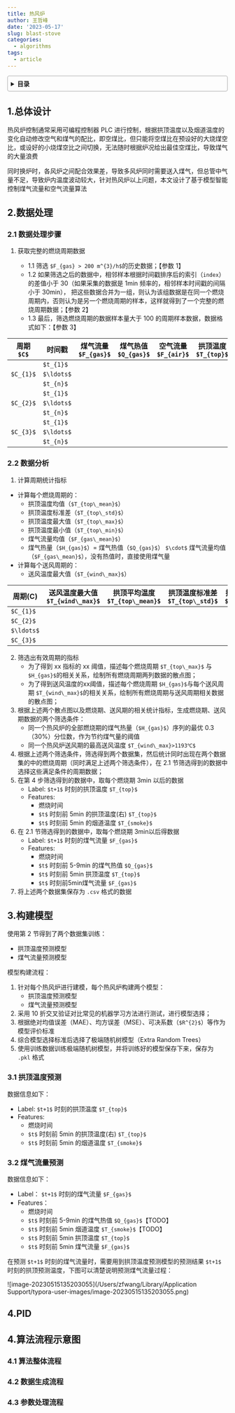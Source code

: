 ```yaml
---
title: 热风炉
author: 王哲峰
date: '2023-05-17'
slug: blast-stove
categories:
  - algorithms
tags:
  - article
---
```


<style>
details {
    border: 1px solid #aaa;
    border-radius: 4px;
    padding: .5em .5em 0;
}
summary {
    font-weight: bold;
    margin: -.5em -.5em 0;
    padding: .5em;
}
details[open] {
    padding: .5em;
}
details[open] summary {
    border-bottom: 1px solid #aaa;
    margin-bottom: .5em;
}
</style>

<details><summary>目录</summary><p>

- [1.总体设计](#1总体设计)
- [2.数据处理](#2数据处理)
  - [2.1 数据处理步骤](#21-数据处理步骤)
  - [2.2 数据分析](#22-数据分析)
- [3.构建模型](#3构建模型)
  - [3.1 拱顶温度预测](#31-拱顶温度预测)
  - [3.2 煤气流量预测](#32-煤气流量预测)
- [4.PID](#4pid)
- [4.算法流程示意图](#4算法流程示意图)
  - [4.1 算法整体流程](#41-算法整体流程)
  - [4.2 数据生成流程](#42-数据生成流程)
  - [4.3 参数处理流程](#43-参数处理流程)
</p></details><p></p>

## 1.总体设计

热风炉控制通常采用可编程控制器 PLC 进行控制，根据拱顶温度以及烟道温度的变化自动修改空气和煤气的配比，即空煤比，但只能将空煤比在预设好的大烧煤空比，或设好的小烧煤空比之间切换，无法随时根据炉况给出最佳空煤比，导致煤气的大量浪费

同时换炉时，各风炉之间配合效果差，导致多风炉同时需要送入煤气，但总管中气量不足，导致炉内温度波动较大，针对热风炉以上问题，本文设计了基于模型智能控制煤气流量和空气流量算法

## 2.数据处理

### 2.1 数据处理步骤

1. 获取完整的燃烧周期数据

	- 1.1 筛选 `$F_{gas} > 200 m^{3}/h$`的历史数据；【参数 1】
	- 1.2 如果筛选之后的数据中，相邻样本根据时间戳排序后的索引（`index`） 的差值小于 30（如果采集的数据是 1min 频率的，相邻样本时间戳的间隔小于 30min），
      把这些数据合并为一组，则认为该组数据是在同一个燃烧周期内，否则认为是另一个燃烧周期的样本，这样就得到了一个完整的燃烧周期数据；【参数 2】
	- 1.3 最后，筛选燃烧周期的数据样本量大于 100 的周期样本数据，数据格式如下：【参数 3】

| 周期 `$C$`| 时间戳   | 煤气流量 `$F_{gas}$`| 煤气热值 `$Q_{gas}$` | 空气流量 `$F_{air}$`| 拱顶温度 `$T_{top}$` | 烟道温度 `$T_{smoke}$` | 送风温度 `$T_{wind}$` |
| ------- | -------- | ------------------ | ----------------- | ----------------- | ----------------- | ------------------- | ------------------ |
|         | `$t_{1}$` |                    |                   |                   |                   |                     |                    |
| `$C_{1}$`| `$\ldots$`|                    |                   |                   |                   |                     |                    |
|         | `$t_{n}$` |                    |                   |                   |                   |                     |                    |
|         | `$t_{1}$` |                    |                   |                   |                   |                     |                    |
| `$C_{2}$`| `$\ldots$`|                    |                   |                   |                   |                     |                    |
|         | `$t_{n}$` |                    |                   |                   |                   |                     |                    |
|         | `$t_{1}$` |                    |                   |                   |                   |                     |                    |
| `$C_{3}$`| `$\ldots$`|                    |                   |                   |                   |                     |                    |
|         | `$t_{n}$` |                    |                   |                   |                   |                     |                    |

### 2.2 数据分析

1. 计算周期统计指标

* 计算每个燃烧周期的：
	* 拱顶温度均值（`$T_{top\_mean}$`）
	* 拱顶温度标准差（`$T_{top\_std}$`）
	* 拱顶温度最大值（`$T_{top\_max}$`）
	* 拱顶温度最小值（`$T_{top\_min}$`）
	* 煤气流量均值（`$F_{gas\_mean}$`）
	* 煤气热量（`$H_{gas}$`）= 煤气热值（`$Q_{gas}$`） `$\cdot$` 煤气流量均值（`$F_{gas\_mean}$`），没有热值时，直接使用煤气量
* 计算每个送风周期的：
	* 送风温度最大值（`$T_{wind\_max}$`）

| 周期(C)  | 送风温度最大值 `$T_{wind\_max}$`| 拱顶平均温度 `$T_{top\_mean}$`| 拱顶温度标准差 `$T_{top\_std}$`| 拱顶温度最大值 `$T_{top\_max}$`| 拱顶温度最小值 `$T_{top\_min}$`| 煤气流量均值 `$F_{gas\_mean}$`| 煤气热量 `$H_{gas}$`|
| -------- | ----------------------------- | --------------------------- | ---------------------------- | ---------------------------- | ---------------------------- | --------------------------- | ----------------- |
| `$C_{1}$` |                               |                             |                              |                              |                              |                             |                   |
| `$C_{2}$` |                               |                             |                              |                              |                              |                             |                   |
| `$\ldots$`|                               |                             |                              |                              |                              |                             |                   |
| `$C_{3}$` |                               |                             |                              |                              |                              |                             |                   |

2. 筛选出有效周期的指标
	* 为了得到 xx 指标的 xx 阈值，描述每个燃烧周期 `$T_{top\_max}$` 与 `$H_{gas}$`的相关关系，绘制所有燃烧周期两列数据的散点图；
	* 为了得到送风温度的xx阈值，描述每个燃烧周期 `$H_{gas}$`与每个送风周期 `$T_{wind\_max}$`的相关关系，绘制所有燃烧周期与送风周期相关数据的散点图；
3. 根据上述两个散点图以及燃烧期、送风期的相关统计指标，生成燃烧期、送风期数据的两个筛选条件：
	- 同一个热风炉的全部燃烧期的煤气热量（`$H_{gas}$`）序列的最优 0.3（30%）分位数，作为节约煤气量的阈值
	- 同一个热风炉送风期的最高送风温度 `$T_{wind\_max}>1193℃$`
4. 根据上述两个筛选条件，筛选得到两个数据集，然后统计同时出现在两个数据集的中的燃烧周期（同时满足上述两个筛选条件），在 2.1 节筛选得到的数据中选择这些满足条件的周期数据；
5. 在第 4 步筛选得到的数据中，取每个燃烧期 3min 以后的数据
	* Label: `$t+1$` 时刻的拱顶温度 `$T_{top}$`
	* Features:
		* 燃烧时间
		* `$t$` 时刻前 5min 的拱顶温度(右) `$T_{top}$`
		* `$t$` 时刻前 5min 的烟道温度 `$T_{smoke}$`
6. 在 2.1 节筛选得到的数据中，取每个燃烧期 3min以后得数据
	* Label: `$t+1$` 时刻的煤气流量 `$F_{gas}$`
	* Features:
		* 燃烧时间
		* `$t$` 时刻前 5-9min 的煤气热值 `$Q_{gas}$`
		* `$t$` 时刻前 5min 拱顶温度 `$T_{top}$`
		* `$t$` 时刻前5min煤气流量 `$F_{gas}$`
7. 将上述两个数据集保存为 `.csv` 格式的数据

## 3.构建模型

使用第 2 节得到了两个数据集训练：

* 拱顶温度预测模型
* 煤气流量预测模型

模型构建流程：

1. 针对每个热风炉进行建模，每个热风炉构建两个模型：
	* 拱顶温度预测模型
	* 煤气流量预测模型
2. 采用 10 折交叉验证对比常见的机器学习方法进行测试，进行模型选择；
3. 根据绝对均值误差（MAE）、均方误差（MSE）、可决系数（`$R^{2}$`）等作为模型评价标准
4. 综合模型选择标准后选择了极端随机树模型（Extra Random Trees）
5. 使用训练数据训练极端随机树模型，并将训练好的模型保存下来，保存为 `.pkl` 格式

### 3.1 拱顶温度预测

数据信息如下：

* Label: `$t+1$` 时刻的拱顶温度 `$T_{top}$`
* Features:
	* 燃烧时间
	* `$t$` 时刻前 5min 的拱顶温度(右) `$T_{top}$`
	* `$t$` 时刻前 5min 的烟道温度 `$T_{smoke}$`

### 3.2 煤气流量预测

数据信息如下：

* Label： `$t+1$` 时刻的煤气流量 `$F_{gas}$`
* Features：
	* 燃烧时间
	* `$t$` 时刻前 5-9min 的煤气热值 `$Q_{gas}$`【TODO】
	* `$t$` 时刻前 5min 烟道温度 `$T_{smoke}$`【TODO】
	* `$t$` 时刻前 5min 拱顶温度 `$T_{top}$`
	* `$t$` 时刻前 5min 煤气流量 `$F_{gas}$`

在预测 `$t+1$` 时刻的煤气流量时，需要用到拱顶温度预测模型的预测结果 `$t+1$` 时刻的拱顶预测温度，下图可以清楚说明预测煤气流量过程：

![image-20230515135203055](/Users/zfwang/Library/Application Support/typora-user-images/image-20230515135203055.png)

## 4.PID

## 4.算法流程示意图

### 4.1 算法整体流程

### 4.2 数据生成流程

###  4.3 参数处理流程

